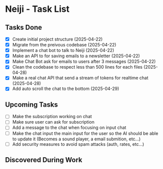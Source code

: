 # Neiji - Task List

## Tasks Done
- [x] Create initial project structure (2025-04-22)
- [x] Migrate from the preivous codebase (2025-04-22)
- [x] Implement a chat bot to talk to Neiji (2025-04-22)
- [x] Make an API to for saving emails to a newsletter (2025-04-22)
- [x] Make Chat Bot ask for emails to users after 3 messages (2025-04-22)
- [x] Clean the codebase to respect less than 500 lines for each files (2025-04-28)
- [x] Make a real chat API that send a stream of tokens for realtime chat (2025-04-28)
- [x] Add auto scroll the chat to the bottom (2025-04-29)

## Upcoming Tasks
- [ ] Make the subscription working on chat
- [ ] Make sure user can ask for subscription
- [ ] Add a message to the chat when focusing on input chat
- [ ] Make the chat input the main input for the user so the AI should be able to update it (Becomes a sound player, a email submition, etc...)
- [ ] Add security measures to avoid spam attacks (auth, rates, etc...)

## Discovered During Work
